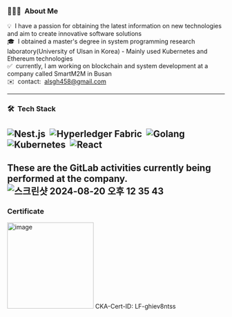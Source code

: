 ### 👨🏻‍💻 &nbsp;About Me

💡 &nbsp;I have a passion for obtaining the latest information on new technologies and aim to create innovative software solutions\
🎓 &nbsp;I obtained a master's degree in system programming research laboratory(University of Ulsan in Korea) - Mainly used Kubernetes and Ethereum technologies\
:white_check_mark: &nbsp;currently, I am working on blockchain and system development at a company called SmartM2M in Busan\
✉️ &nbsp;contact: &nbsp;alsgh458@gmail.com
<!--📄 &nbsp;Please have a look at my [Résumé](https://www.adityavsingh.com/resume.html) for more details about me. I'm open to feedback and suggestions!-->


----
### 🛠 &nbsp;Tech Stack
![Nest.js](https://img.shields.io/badge/nestjs-E0234E?style=for-the-badge&logo=nestjs&logoColor=white)&nbsp;
![Hyperledger Fabric](https://img.shields.io/badge/hyperledger-2F3134?style=for-the-badge&logo=hyperledger&logoColor=white)&nbsp;
![Golang](https://img.shields.io/badge/Golang-00ADD8?style=for-the-badge&logo=go&logoColor=white)
![Kubernetes](https://img.shields.io/badge/-Kubernetes-05122A?style=flat&logo=kubernetes&link=https://github.com/BRdhanani)&nbsp;
![React](https://img.shields.io/badge/React-20232A?style=for-the-badge&logo=react&logoColor=61DAFB)&nbsp;<br>
---
These are the GitLab activities currently being performed at the company.
![스크린샷 2024-08-20 오후 12 35 43](https://github.com/user-attachments/assets/47acf745-bda7-46e1-9385-a9ef22a14b58)
---

### Certificate
<img width="200" alt="image" src="https://user-images.githubusercontent.com/36630283/222748986-1f962655-f98b-4035-b678-99147073f408.png">
CKA-Cert-ID: LF-ghiev8ntss

